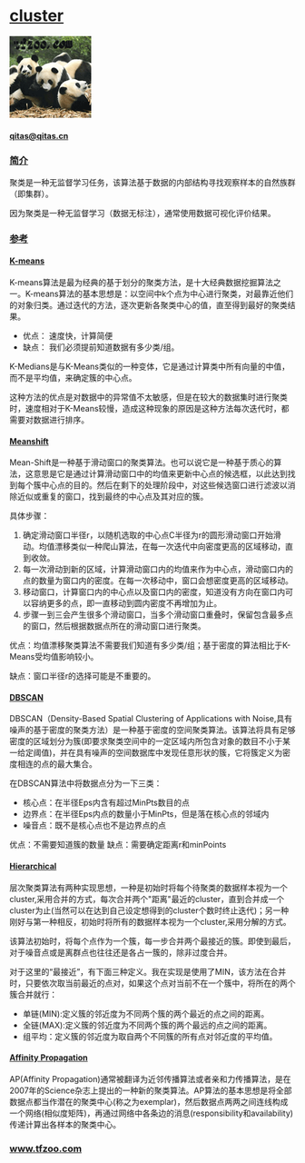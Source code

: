 ﻿# [cluster](https://github.com/tfzoo/cluster) 
[![sites](tfzoo/tfzoo.png)](http://www.tfzoo.com)
####   qitas@qitas.cn
### [简介](https://github.com/tfzoo/cluster/wiki) 

聚类是一种无监督学习任务，该算法基于数据的内部结构寻找观察样本的自然族群（即集群）。

因为聚类是一种无监督学习（数据无标注），通常使用数据可视化评价结果。

### [参考](tfzoo/) 

#### [K-means](https://github.com/src-d/kmcuda) 

 K-means算法是最为经典的基于划分的聚类方法，是十大经典数据挖掘算法之一。K-means算法的基本思想是：以空间中k个点为中心进行聚类，对最靠近他们的对象归类。通过迭代的方法，逐次更新各聚类中心的值，直至得到最好的聚类结果。

* 优点： 速度快，计算简便 
* 缺点： 我们必须提前知道数据有多少类/组。

K-Medians是与K-Means类似的一种变体，它是通过计算类中所有向量的中值，而不是平均值，来确定簇的中心点。

这种方法的优点是对数据中的异常值不太敏感，但是在较大的数据集时进行聚类时，速度相对于K-Means较慢，造成这种现象的原因是这种方法每次迭代时，都需要对数据进行排序。

#### [Meanshift](https://github.com/mattnedrich/MeanShift_py) 

Mean-Shift是一种基于滑动窗口的聚类算法。也可以说它是一种基于质心的算法，这意思是它是通过计算滑动窗口中的均值来更新中心点的候选框，以此达到找到每个簇中心点的目的。然后在剩下的处理阶段中，对这些候选窗口进行滤波以消除近似或重复的窗口，找到最终的中心点及其对应的簇。

具体步骤： 
1. 确定滑动窗口半径r，以随机选取的中心点C半径为r的圆形滑动窗口开始滑动。均值漂移类似一种爬山算法，在每一次迭代中向密度更高的区域移动，直到收敛。 
2. 每一次滑动到新的区域，计算滑动窗口内的均值来作为中心点，滑动窗口内的点的数量为窗口内的密度。在每一次移动中，窗口会想密度更高的区域移动。 
3. 移动窗口，计算窗口内的中心点以及窗口内的密度，知道没有方向在窗口内可以容纳更多的点，即一直移动到圆内密度不再增加为止。 
4. 步骤一到三会产生很多个滑动窗口，当多个滑动窗口重叠时，保留包含最多点的窗口，然后根据数据点所在的滑动窗口进行聚类。 

优点：均值漂移聚类算法不需要我们知道有多少类/组；基于密度的算法相比于K-Means受均值影响较小。 

缺点：窗口半径r的选择可能是不重要的。

#### [DBSCAN](https://github.com/mhahsler/dbscan) 

DBSCAN（Density-Based Spatial Clustering of Applications with Noise,具有噪声的基于密度的聚类方法）是一种基于密度的空间聚类算法。该算法将具有足够密度的区域划分为簇(即要求聚类空间中的一定区域内所包含对象的数目不小于某一给定阈值)，并在具有噪声的空间数据库中发现任意形状的簇，它将簇定义为密度相连的点的最大集合。

在DBSCAN算法中将数据点分为一下三类： 
* 核心点：在半径Eps内含有超过MinPts数目的点 
* 边界点：在半径Eps内点的数量小于MinPts，但是落在核心点的邻域内 
* 噪音点：既不是核心点也不是边界点的点 

优点：不需要知道簇的数量 
缺点：需要确定距离r和minPoints

####  [Hierarchical](https://github.com/richliao/textClassifier) 

层次聚类算法有两种实现思想，一种是初始时将每个待聚类的数据样本视为一个cluster,采用合并的方式，每次合并两个"距离"最近的cluster，直到合并成一个cluster为止(当然可以在达到自己设定想得到的cluster个数时终止迭代)；另一种刚好与第一种相反，初始时将所有的数据样本视为一个cluster,采用分解的方式。

该算法初始时，将每个点作为一个簇，每一步合并两个最接近的簇。即使到最后，对于噪音点或是离群点也往往还是各占一簇的，除非过度合并。

对于这里的“最接近”，有下面三种定义。我在实现是使用了MIN，该方法在合并时，只要依次取当前最近的点对，如果这个点对当前不在一个簇中，将所在的两个簇合并就行：

* 单链(MIN):定义簇的邻近度为不同两个簇的两个最近的点之间的距离。
* 全链(MAX):定义簇的邻近度为不同两个簇的两个最远的点之间的距离。
* 组平均：定义簇的邻近度为取自两个不同簇的所有点对邻近度的平均值。


####  [Affinity Propagation](https://github.com/GGiecold/Concurrent_AP) 

 AP(Affinity Propagation)通常被翻译为近邻传播算法或者亲和力传播算法，是在2007年的Science杂志上提出的一种新的聚类算法。AP算法的基本思想是将全部数据点都当作潜在的聚类中心(称之为exemplar)，然后数据点两两之间连线构成一个网络(相似度矩阵)，再通过网络中各条边的消息(responsibility和availability)传递计算出各样本的聚类中心。

###  www.tfzoo.com

